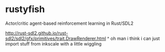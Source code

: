 # rustyfish
Actor/critic agent-based reinforcement learning in Rust/SDL2

http://rust-sdl2.github.io/rust-sdl2/sdl2/gfx/primitives/trait.DrawRenderer.html
^ oh man i think i can just import stuff from inkscale with a little wiggling
